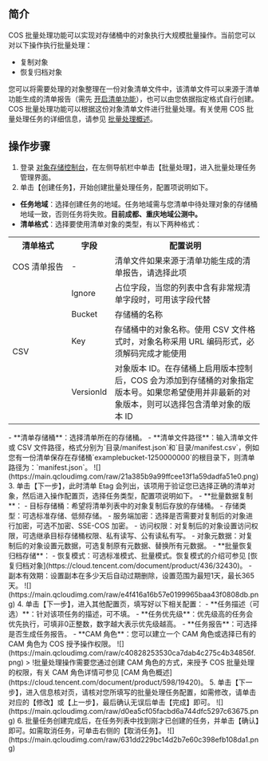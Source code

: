 ## 简介

COS 批量处理功能可以实现对存储桶中的对象执行大规模批量操作。当前您可以对以下操作执行批量处理：

- 复制对象
- 恢复归档对象

您可以将需要处理的对象整理在一份对象清单文件中，该清单文件可以来源于清单功能生成的清单报告（需先 [开启清单功能](https://cloud.tencent.com/document/product/436/33702)），也可以由您依据指定格式自行创建。 COS 批量处理功能可以根据这份对象清单文件进行批量处理。有关使用 COS 批量处理任务的详细信息，请参见 [批量处理概述](https://cloud.tencent.com/document/product/436/38601)。

## 操作步骤

1. 登录 [对象存储控制台](https://console.cloud.tencent.com/cos5)，在左侧导航栏中单击【批量处理】，进入批量处理任务管理界面。
2. 单击【创建任务】，开始创建批量处理任务，配置项说明如下。
 - **任务地域**：选择创建任务的地域。任务地域需与您清单中待处理对象的存储桶地域一致，否则任务将失败。**目前成都、重庆地域公测中。**
 - **清单格式**：选择要使用清单对象的类型，有以下两种格式：
<table>
   <tr>
      <th>清单格式</th>
      <th>字段</th>
      <th>配置说明</th>
   </tr>
   <tr>
      <td nowrap="nowrap">COS 清单报告</td>
      <td>-</td>
      <td>清单文件如果来源于清单功能生成的清单报告，请选择此项</td>
   </tr>
   <tr>
      <td rowspan="4">CSV</td>
      <td>Ignore</td>
      <td>占位字段，当您的列表中含有非常规清单字段时，可用该字段代替</td>
   </tr>
   <tr>
      <td>Bucket</td>
      <td>存储桶的名称</td>
   </tr>
   <tr>
      <td>Key</td>
      <td>存储桶中的对象名称。使用 CSV 文件格式时，对象名称采用 URL 编码形式，必须解码完成才能使用</td>
   </tr>
   <tr>
      <td>VersionId</td>
      <td>对象版本 ID。在存储桶上启用版本控制后，COS 会为添加到存储桶的对象指定版本号。如果您希望使用并非最新的对象版本，则可以选择包含清单对象的版本 ID</td>
   </tr>
</table>
 - **清单存储桶**：选择清单所在的存储桶。
 - **清单文件路径**：输入清单文件或 CSV 文件路径，格式分别为`目录/manifest.json`和`目录/manifest.csv`，例如您有一份清单保存在存储桶`examplebucket-1250000000`的根目录下，则清单路径为：`manifest.json`。 
![](https://main.qcloudimg.com/raw/21a385b9a99ffcee13f1a59dadfa51e0.png)
3. 单击【下一步】，此时清单 Etag 会列出，该项用于验证您已选择正确的清单对象，然后进入操作配置页，选择任务类型，配置项说明如下。
  - **批量数据复制**：
    - 目标存储桶：希望将清单列表中的对象复制后存放的存储桶。
    - 存储类型：可选标准存储、低频存储。
    - 服务端加密：选择是否需要对复制后的对象进行加密，可选不加密、SSE-COS 加密。
    - 访问权限：对复制后的对象设置访问权限，可选继承目标存储桶权限、私有读写、公有读私有写。
    - 对象元数据：对复制后的对象设置元数据，可选复制原有元数据、替换所有元数据。
  - **批量恢复归档存储**：
    - 恢复模式：可选标准模式、批量模式。恢复模式的介绍可参见 [恢复归档对象](https://cloud.tencent.com/document/product/436/32430)。
    - 副本有效期：设置副本在多少天后自动过期删除，设置范围为最短1天，最长365天。
      ![](https://main.qcloudimg.com/raw/e4f416a16b57e0199965baa43f0808db.png)
4. 单击【下一步】，进入其他配置页，填写好以下相关配置：
 - **任务描述（可选）**：针对该项任务的描述，可不填。
 - **任务优先级**：优先级高的任务会优先执行，可填非0正整数，数字越大表示优先级越高。
 - **任务报告**：可选择是否生成任务报告。
 - **CAM 角色**：您可以建立一个 CAM 角色或选择已有的 CAM 角色为 COS 授予操作权限。
![](https://main.qcloudimg.com/raw/c40828253530ca7dab4c275c4b34856f.png)
> !批量处理操作需要您通过创建 CAM 角色的方式，来授予 COS 批量处理的权限，有关 CAM 角色详情可参见 [CAM 角色概述](https://cloud.tencent.com/document/product/598/19420)。
5. 单击【下一步】，进入信息核对页，请核对您所填写的批量处理任务配置，如需修改，请单击对应的【修改】或【上一步】，最后确认无误后单击【完成】即可。
![](https://main.qcloudimg.com/raw/d0ea5cf05facbd6a744dfc5297c63675.png)
6. 批量任务创建完成后，在任务列表中找到刚才已创建的任务，并单击【确认】即可。如需取消任务，可单击右侧的【取消任务】。
![](https://main.qcloudimg.com/raw/631dd229bc14d2b7e60c398efb108da1.png)


